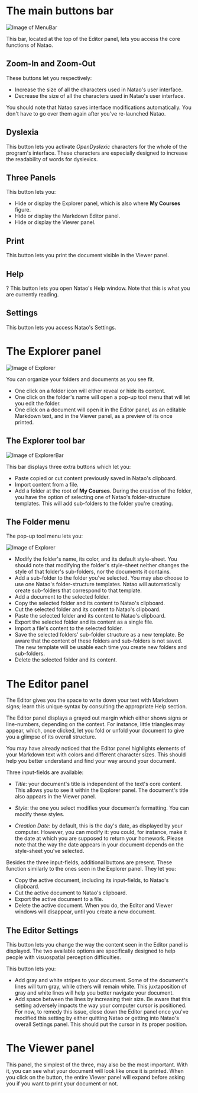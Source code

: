 # The main buttons bar

![Image of MenuBar](./src/images/menuBar.png)

This bar, located at the top of the Editor panel, lets you access the core functions of Natao.

## Zoom-In and Zoom-Out

These buttons let you respectively:

 - <span class="typcn typcn-zoom-in-outline"></span> Increase the size of all the characters used in Natao's user interface.
 - <span class="typcn typcn-zoom-out-outline"></span> Decrease the size of all the characters used in Natao's user interface.

You should note that Natao saves interface modifications automatically. You don't have to go over them again after you've re-launched Natao.

## Dyslexia

<span class="typcn typcn-lightbulb"></span> This button lets you activate *OpenDyslexic* characters for the whole of the program's interface. These characters are especially designed to increase the readability of words for dyslexics.

## Three Panels

This button lets you:

- <span class="typcn typcn-th-menu-outline"></span> Hide or display the Explorer panel, which is also where **My Courses** figure.
- <span class="typcn typcn-edit"></span> Hide or display the Markdown Editor panel.
- <span class="typcn typcn-eye-outline"></span> Hide or display the Viewer panel.

## Print

<span class="typcn typcn-printer"></span> This button lets you print the document visible in the Viewer panel.

## Help

<span>?</span> This button lets you open Natao's Help window. Note that this is what you are currently reading.

## Settings

<span class="typcn typcn-cog-outline"></span> This button lets you access Natao's Settings.

# The Explorer panel

![Image of Explorer](./src/images/explorer.png)

You can organize your folders and documents as you see fit.
- One click on a folder icon will either reveal or hide its content.
- One click on the folder's name will open a pop-up tool menu that will let you edit the folder.
- One click on a document will open it in the Editor panel, as an editable Markdown text, and in the Viewer panel, as a preview of its once printed.

## The Explorer tool bar

![Image of ExplorerBar](./src/images/myLessons.png)

This bar displays three extra buttons which let you:
- <span class="typcn typcn-book"></span> Paste copied or cut content previously saved in Natao's clipboard.
- <span class="typcn typcn-download-outline"></span> Import content from a file.
- <span class="typcn typcn-plus-outline"></span> Add a folder at the root of **My Courses**. During the creation of the folder, you have the option of selecting one of Natao's folder-structure templates. This will add sub-folders to the folder you're creating.

## The Folder menu

The pop-up tool menu lets you:

 ![Image of Explorer](./src/images/folderOptions.png)

- <span class="typcn typcn-edit"></span> Modify the folder's name, its color, and its default style-sheet. You should note that modifying the folder's style-sheet neither changes the style of that folder's sub-folders, nor the documents it contains.
- <span class="typcn typcn-folder-add"></span> Add a sub-folder to the folder you've selected. You may also choose to use one Natao's folder-structure templates. Natao will automatically create sub-folders that correspond to that template.
- <span class="typcn typcn-document-add"></span> Add a document to the selected folder.
- <span class="typcn typcn-tabs-outline"></span> Copy the selected folder and its content to Natao's clipboard.
- <span class="typcn typcn-scissors-outline"></span> Cut the selected folder and its content to Natao's clipboard.
- <span class="typcn typcn-book"></span> Paste the selected folder and its content to Natao's clipboard.
- <span class="typcn typcn-export-outline"></span> Export the selected folder and its content as a single file.
- <span class="typcn typcn-download-outline"></span> Import a file's content to the selected folder.
- <span class="typcn typcn-flow-children"></span> Save the selected folders' sub-folder structure as a new template. Be aware that the content of these folders and sub-folders is not saved. The new template will be usable each time you create new folders and sub-folders.
- <span class="typcn typcn-trash"></span> Delete the selected folder and its content.

# The Editor panel

The Editor gives you the space to write down your text with Markdown signs; learn this unique syntax by consulting the appropriate Help section.

The Editor panel displays a grayed out margin which either shows signs or line-numbers, depending on the context. For instance, little triangles may appear, which, once clicked, let you fold or unfold your document to give you a glimpse of its overall structure.

You may have already noticed that the Editor panel highlights elements of your Markdown text with colors and different character sizes. This should help you better understand and find your way around your document.

Three input-fields are available:

- *Title*: your document's title is independent of the text's core content. This allows you to see it within the Explorer panel. The document's title also appears in the Viewer panel.

- *Style*: the one you select modifies your document’s formatting. You can modify these styles.

- *Creation Date*: by default, this is the day's date, as displayed by your computer. However, you can modify it: you could, for instance, make it the date at which you are supposed to return your homework. Please note that the way the date appears in your document depends on the style-sheet you've selected.

Besides the three input-fields, additional buttons are present. These function similarly to the ones seen in the Explorer panel. They let you:
- <span class="typcn typcn-tabs-outline"></span> Copy the active document, including its input-fields, to Natao's clipboard.
- <span class="typcn typcn-scissors-outline"></span> Cut the active document to Natao's clipboard.
- <span class="typcn typcn-export-outline"></span> Export the active document to a file.
- <span class="typcn typcn-trash"></span> Delete the active document. When you do, the Editor and Viewer windows will disappear, until you create a new document.

## The Editor Settings

This button <span class="typcn typcn-cog"></span> lets you change the way the content seen in the Editor panel is displayed. The two available options are specifically designed to help people with visuospatial perception difficulties.

This button lets you:

- Add gray and white stripes to your document. Some of the document's lines will turn gray, while others will remain white. This juxtaposition of gray and white lines will help you better navigate your document.
- Add space between the lines by increasing their size. Be aware that this setting adversely impacts the way your computer cursor is positioned. For now, to remedy this issue, close down the Editor panel once you've modified this setting by either quitting Natao or getting into Natao's overall Settings panel. This should put the cursor in its proper position.

# The Viewer panel

This panel, the simplest of the three, may also be the most important. With it, you can see what your document will look like once it is printed. When you click on the <span class="typcn typcn-printer"></span> button, the entire Viewer panel will expand before asking you if you want to print your document or not.
